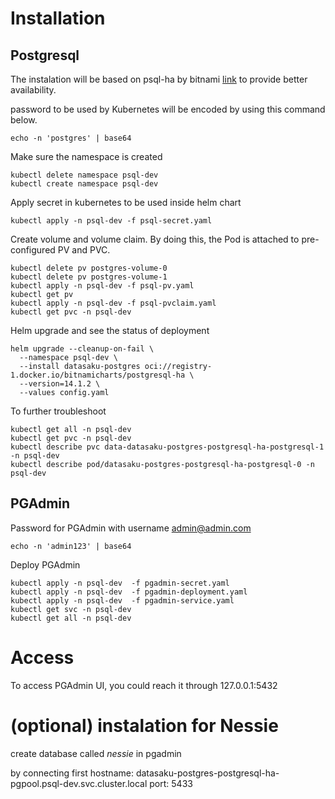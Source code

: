 # Installation

## Postgresql

The instalation will be based on psql-ha by bitnami [link](https://artifacthub.io/packages/helm/bitnami/postgresql-ha) to provide better availability.

password to be used by Kubernetes will be encoded by using this command below.
```
echo -n 'postgres' | base64
```

Make sure the namespace is created 
```
kubectl delete namespace psql-dev
kubectl create namespace psql-dev
```

Apply secret in kubernetes to be used inside helm chart
```
kubectl apply -n psql-dev -f psql-secret.yaml
```

Create volume and volume claim. By doing this, the Pod is attached to pre-configured PV and PVC.
```
kubectl delete pv postgres-volume-0
kubectl delete pv postgres-volume-1
kubectl apply -n psql-dev -f psql-pv.yaml
kubectl get pv
kubectl apply -n psql-dev -f psql-pvclaim.yaml 
kubectl get pvc -n psql-dev
```

Helm upgrade and see the status of deployment
```
helm upgrade --cleanup-on-fail \
  --namespace psql-dev \
  --install datasaku-postgres oci://registry-1.docker.io/bitnamicharts/postgresql-ha \
  --version=14.1.2 \
  --values config.yaml
```

To further troubleshoot  
```
kubectl get all -n psql-dev
kubectl get pvc -n psql-dev
kubectl describe pvc data-datasaku-postgres-postgresql-ha-postgresql-1 -n psql-dev
kubectl describe pod/datasaku-postgres-postgresql-ha-postgresql-0 -n psql-dev
```

## PGAdmin

Password for PGAdmin with username admin@admin.com
```
echo -n 'admin123' | base64
```

Deploy PGAdmin
```
kubectl apply -n psql-dev  -f pgadmin-secret.yaml
kubectl apply -n psql-dev  -f pgadmin-deployment.yaml
kubectl apply -n psql-dev  -f pgadmin-service.yaml
kubectl get svc -n psql-dev
kubectl get all -n psql-dev
```

# Access

To access PGAdmin UI, you could reach it through 127.0.0.1:5432

# (optional) instalation for Nessie

create database called *nessie* in pgadmin

by connecting first 
hostname: datasaku-postgres-postgresql-ha-pgpool.psql-dev.svc.cluster.local
port: 5433